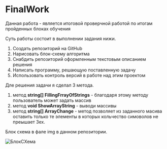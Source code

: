 # FinalWork

Данная работа - является итоговой проверчной работой по итогам пройденных блоках обучения


Суть работы состоит в выполнении задания нижи.

1. Создать репозиторий на GitHub
2. Нарисовать блок-схему алгоритма
3. Снабдить репозиторий оформленным текстовым описанием решения
4. Написать программу, решающую поставленную задачу
5. Использовать контроль версий в работе над этим проектом

Дле решения задачи я сделал 3 метода.
1. метод __string[] FillingFrrayOfStrings__ - благодаря этому методу пользователь может задать массив
2. метод __void ShowArrayString__ - выводи массивы
3. метод __string[] ArrayChange__ - метод позволяет из заданного масива оставить только те элементы в которых кольчество симоволов не преышает 3ех.


Блок схема в фале img в данном репозитории.

![БлокСХема](https://github.com/vanyusha82228/FinalWork/raw/mian/C:\Users\Иван\Desktop\гб\FinihRab\img\blockdiagram.png)